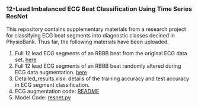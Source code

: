 ### 12-Lead Imbalanced ECG Beat Classification Using Time Series ResNet

This repository contains supplementary materials from a research project for classifying ECG beat segments into diagnostic classes decined in PhysioBank.
Thus far, the following materials have been uploaded.
1. Full 12 lead ECG segments of an RBBB beat from the original ECG data set. [here](supplemental_plots/Figure2)
2. Full 12 lead ECG segments of an RBBB beat randomly altered during ECG data augmentation. [here](supplemental_plots/Figure3)
3. Detailed_results.xlsx: details of the training accuracy and test accuracy in ECG segment classification.
4. ECG augmentation code: [README](ecg-augmentation/README.md)
5. Model Code: [resnet.py](resnet/resnet.py)
